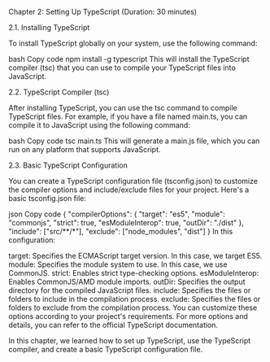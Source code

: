 Chapter 2: Setting Up TypeScript (Duration: 30 minutes)

2.1. Installing TypeScript

To install TypeScript globally on your system, use the following command:

bash
Copy code
npm install -g typescript
This will install the TypeScript compiler (tsc) that you can use to compile your TypeScript files into JavaScript.

2.2. TypeScript Compiler (tsc)

After installing TypeScript, you can use the tsc command to compile TypeScript files. For example, if you have a file named main.ts, you can compile it to JavaScript using the following command:

bash
Copy code
tsc main.ts
This will generate a main.js file, which you can run on any platform that supports JavaScript.

2.3. Basic TypeScript Configuration

You can create a TypeScript configuration file (tsconfig.json) to customize the compiler options and include/exclude files for your project. Here's a basic tsconfig.json file:

json
Copy code
{
  "compilerOptions": {
    "target": "es5",
    "module": "commonjs",
    "strict": true,
    "esModuleInterop": true,
    "outDir": "./dist"
  },
  "include": ["src/**/*"],
  "exclude": ["node_modules", "dist"]
}
In this configuration:

target: Specifies the ECMAScript target version. In this case, we target ES5.
module: Specifies the module system to use. In this case, we use CommonJS.
strict: Enables strict type-checking options.
esModuleInterop: Enables CommonJS/AMD module imports.
outDir: Specifies the output directory for the compiled JavaScript files.
include: Specifies the files or folders to include in the compilation process.
exclude: Specifies the files or folders to exclude from the compilation process.
You can customize these options according to your project's requirements. For more options and details, you can refer to the official TypeScript documentation.

In this chapter, we learned how to set up TypeScript, use the TypeScript compiler, and create a basic TypeScript configuration file. 